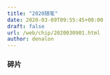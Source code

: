 ```yaml
---
title: "2020随笔"
date: 2020-03-09T09:55:45+08:00
draft: false
url: /web/chip/2020030901.html
author: denalon
---
```



### 碎片

